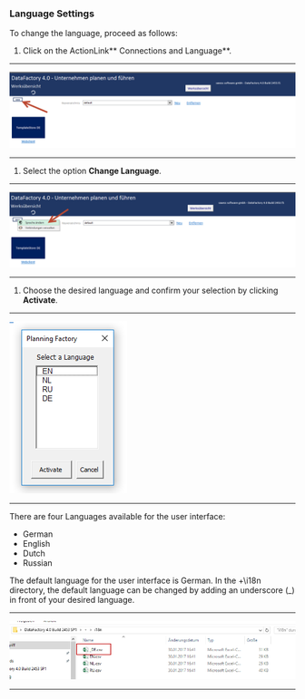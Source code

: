### Language Settings

To change the language, proceed as follows:

1. Click on the ActionLink** Connections and Language**.  

---

![](/Bilder/Werk/werk10.png)

---

1. Select the option **Change Language**.

---

![](/Bilder/Werk/Werk6.png)

---

1. Choose the desired language and confirm your selection by clicking **Activate**.

---

![](/Bilder/Werk/Werk7.png)

---

There are four Languages available for the user interface:

* German
* English
* Dutch
* Russian

The default language for the user interface is German. In the +\i18n directory, the default language can be changed by adding an underscore \(\_\) in front of your desired language.

---

![](/Bilder/Werk/Werk8.png)

---



